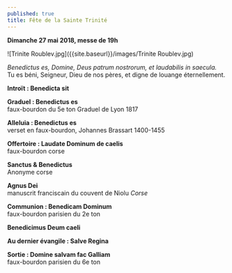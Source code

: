 ```yaml
---
published: true
title: Fête de la Sainte Trinité
---
```

**Dimanche 27 mai 2018, messe de 19h**  

![Trinite Roublev.jpg]({{site.baseurl}}/images/Trinite Roublev.jpg)


*Benedictus es, Domine, Deus patrum nostrorum, et laudabilis in saecula.*  
Tu es béni, Seigneur, Dieu de nos pères, et digne de louange éternellement.

**Introït : Benedicta sit**

**Graduel : Benedictus es**  
faux-bourdon du 5e ton Graduel de Lyon 1817

**Alleluia : Benedictus es**  
verset en faux-bourdon, Johannes Brassart 1400-1455

**Offertoire : Laudate Dominum de caelis**  
faux-bourdon corse

**Sanctus & Benedictus**  
Anonyme corse

**Agnus Dei**  
manuscrit franciscain du couvent de Niolu *Corse*

**Communion : Benedicam Dominum**  
faux-bourdon parisien du 2e ton

**Benedicimus Deum caeli**

**Au dernier évangile : Salve Regina**  

**Sortie : Domine salvam fac Galliam**  
faux-bourdon parisien du 6e ton
